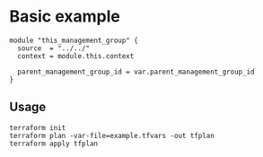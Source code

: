 # Basic example

```hcl
module "this_management_group" {
  source  = "../../"
  context = module.this.context

  parent_management_group_id = var.parent_management_group_id
}
```

## Usage

```shell
terraform init
terraform plan -var-file=example.tfvars -out tfplan
terraform apply tfplan
```
